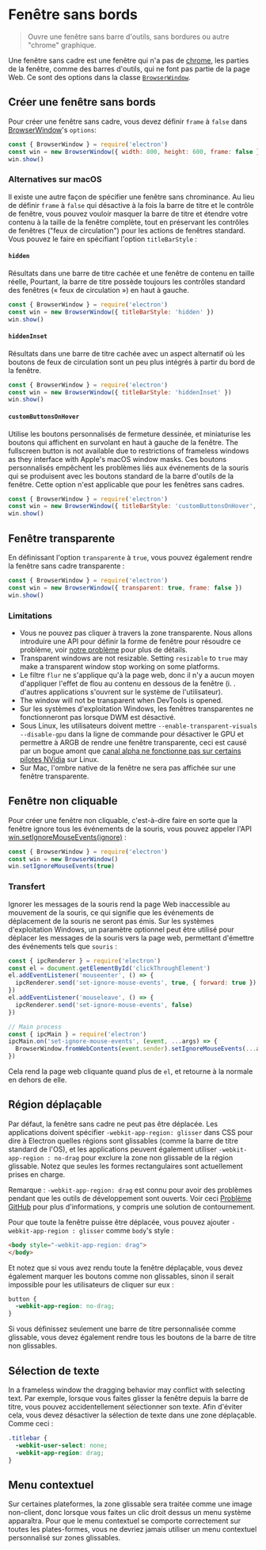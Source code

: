 # Fenêtre sans bords

> Ouvre une fenêtre sans barre d'outils, sans bordures ou autre "chrome" graphique.

Une fenêtre sans cadre est une fenêtre qui n'a pas de [chrome](https://developer.mozilla.org/en-US/docs/Glossary/Chrome), les parties de la fenêtre, comme des barres d'outils, qui ne font pas partie de la page Web. Ce sont des options dans la classe [`BrowserWindow`](browser-window.md).

## Créer une fenêtre sans bords

Pour créer une fenêtre sans cadre, vous devez définir `frame` à `false` dans [BrowserWindow](browser-window.md)'s `options`:

```javascript
const { BrowserWindow } = require('electron')
const win = new BrowserWindow({ width: 800, height: 600, frame: false })
win.show()
```

### Alternatives sur macOS

Il existe une autre façon de spécifier une fenêtre sans chrominance. Au lieu de définir `frame` à `false` qui désactive à la fois la barre de titre et le contrôle de fenêtre, vous pouvez vouloir masquer la barre de titre et étendre votre contenu à la taille de la fenêtre complète, tout en préservant les contrôles de fenêtres ("feux de circulation") pour les actions de fenêtres standard. Vous pouvez le faire en spécifiant l'option `titleBarStyle` :

#### `hidden`

Résultats dans une barre de titre cachée et une fenêtre de contenu en taille réelle, Pourtant, la barre de titre possède toujours les contrôles standard des fenêtres (« feux de circulation ») en haut à gauche.

```javascript
const { BrowserWindow } = require('electron')
const win = new BrowserWindow({ titleBarStyle: 'hidden' })
win.show()
```

#### `hiddenInset`

Résultats dans une barre de titre cachée avec un aspect alternatif où les boutons de feux de circulation sont un peu plus intégrés à partir du bord de la fenêtre.

```javascript
const { BrowserWindow } = require('electron')
const win = new BrowserWindow({ titleBarStyle: 'hiddenInset' })
win.show()
```

#### `customButtonsOnHover`

Utilise les boutons personnalisés de fermeture dessinée, et miniaturise les boutons qui affichent en survolant en haut à gauche de la fenêtre. The fullscreen button is not available due to restrictions of frameless windows as they interface with Apple's macOS window masks. Ces boutons personnalisés empêchent les problèmes liés aux événements de la souris qui se produisent avec les boutons standard de la barre d'outils de la fenêtre. Cette option n'est applicable que pour les fenêtres sans cadres.

```javascript
const { BrowserWindow } = require('electron')
const win = new BrowserWindow({ titleBarStyle: 'customButtonsOnHover', frame: false })
win.show()
```

## Fenêtre transparente

En définissant l'option `transparente` à `true`, vous pouvez également rendre la fenêtre sans cadre transparente :

```javascript
const { BrowserWindow } = require('electron')
const win = new BrowserWindow({ transparent: true, frame: false })
win.show()
```

### Limitations

* Vous ne pouvez pas cliquer à travers la zone transparente. Nous allons introduire une API pour définir la forme de fenêtre pour résoudre ce problème, voir [notre problème](https://github.com/electron/electron/issues/1335) pour plus de détails.
* Transparent windows are not resizable. Setting `resizable` to `true` may make a transparent window stop working on some platforms.
* Le filtre `flur` ne s'applique qu'à la page web, donc il n'y a aucun moyen d'appliquer l'effet de flou au contenu en dessous de la fenêtre (i. . d'autres applications s'ouvrent sur le système de l'utilisateur).
* The window will not be transparent when DevTools is opened.
* Sur les systèmes d'exploitation Windows, les fenêtres transparentes ne fonctionneront pas lorsque DWM est désactivé.
* Sous Linux, les utilisateurs doivent mettre `--enable-transparent-visuals --disable-gpu` dans la ligne de commande pour désactiver le GPU et permettre à ARGB de rendre une fenêtre transparente, ceci est causé par un bogue amont que [canal alpha ne fonctionne pas sur certains pilotes NVidia](https://bugs.chromium.org/p/chromium/issues/detail?id=369209) sur Linux.
* Sur Mac, l'ombre native de la fenêtre ne sera pas affichée sur une fenêtre transparente.

## Fenêtre non cliquable

Pour créer une fenêtre non cliquable, c'est-à-dire faire en sorte que la fenêtre ignore tous les événements de la souris, vous pouvez appeler l'API [win.setIgnoreMouseEvents(ignore)][ignore-mouse-events] :

```javascript
const { BrowserWindow } = require('electron')
const win = new BrowserWindow()
win.setIgnoreMouseEvents(true)
```

### Transfert

Ignorer les messages de la souris rend la page Web inaccessible au mouvement de la souris, ce qui signifie que les événements de déplacement de la souris ne seront pas émis. Sur les systèmes d'exploitation Windows, un paramètre optionnel peut être utilisé pour déplacer les messages de la souris vers la page web, permettant d'émettre des événements tels que `souris` :

```javascript
const { ipcRenderer } = require('electron')
const el = document.getElementById('clickThroughElement')
el.addEventListener('mouseenter', () => {
  ipcRenderer.send('set-ignore-mouse-events', true, { forward: true })
})
el.addEventListener('mouseleave', () => {
  ipcRenderer.send('set-ignore-mouse-events', false)
})

// Main process
const { ipcMain } = require('electron')
ipcMain.on('set-ignore-mouse-events', (event, ...args) => {
  BrowserWindow.fromWebContents(event.sender).setIgnoreMouseEvents(...args)
})
```

Cela rend la page web cliquante quand plus de `el`, et retourne à la normale en dehors de elle.

## Région déplaçable

Par défaut, la fenêtre sans cadre ne peut pas être déplacée. Les applications doivent spécifier `-webkit-app-region: glisser` dans CSS pour dire à Electron quelles régions sont glissables (comme la barre de titre standard de l'OS), et les applications peuvent également utiliser `-webkit-app-region : no-drag` pour exclure la zone non glissable de la région glissable. Notez que seules les formes rectangulaires sont actuellement prises en charge.

Remarque : `-webkit-app-region: drag` est connu pour avoir des problèmes pendant que les outils de développement sont ouverts. Voir ceci [Problème GitHub](https://github.com/electron/electron/issues/3647) pour plus d'informations, y compris une solution de contournement.

Pour que toute la fenêtre puisse être déplacée, vous pouvez ajouter `-webkit-app-region : glisser` comme `body`'s style :

```html
<body style="-webkit-app-region: drag">
</body>
```

Et notez que si vous avez rendu toute la fenêtre déplaçable, vous devez également marquer les boutons comme non glissables, sinon il serait impossible pour les utilisateurs de cliquer sur eux :

```css
button {
  -webkit-app-region: no-drag;
}
```

Si vous définissez seulement une barre de titre personnalisée comme glissable, vous devez également rendre tous les boutons de la barre de titre non glissables.

## Sélection de texte

In a frameless window the dragging behavior may conflict with selecting text. Par exemple, lorsque vous faites glisser la fenêtre depuis la barre de titre, vous pouvez accidentellement sélectionner son texte. Afin d'éviter cela, vous devez désactiver la sélection de texte dans une zone déplaçable. Comme ceci :

```css
.titlebar {
  -webkit-user-select: none;
  -webkit-app-region: drag;
}
```

## Menu contextuel

Sur certaines plateformes, la zone glissable sera traitée comme une image non-client, donc lorsque vous faites un clic droit dessus un menu système apparaîtra. Pour que le menu contextuel se comporte correctement sur toutes les plates-formes, vous ne devriez jamais utiliser un menu contextuel personnalisé sur zones glissables.

[ignore-mouse-events]: browser-window.md#winsetignoremouseeventsignore-options
